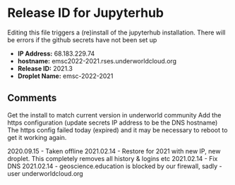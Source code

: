 # Release ID for Jupyterhub

Editing this file triggers a (re)install of the jupyterhub installation.
There will be errors if the github secrets have not been set up 

 - **IP Address:** 68.183.229.74
 - **hostname:** emsc2022-2021.rses.underworldcloud.org
 - **Release ID:** 2021.3
 - **Droplet Name:** emsc-2022-2021
 
 ## Comments
   
Get the install to match current version in underworld community 
Add the https configuration (update secrets IP address to be the DNS hostname)
The https config failed today (expired) and it may be necessary to reboot to get it working again.

2020.09.15 - Taken offline
2021.02.14 - Restore for 2021 with new IP, new droplet. This completely removes all history & logins etc
2021.02.14 - Fix DNS
2021.02.14 - geoscience.education is blocked by our firewall, sadly - user underworldcloud.org



